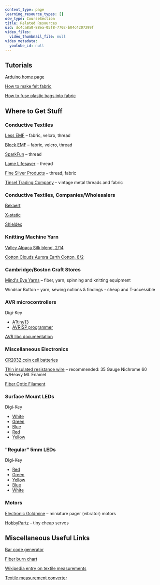 ```yaml
---
content_type: page
learning_resource_types: []
ocw_type: CourseSection
title: Related Resources
uid: dc4ca8a0-88ea-05f8-7702-b04c4207299f
video_files:
  video_thumbnail_file: null
video_metadata:
  youtube_id: null
---
```


Tutorials
---------

[Arduino home page](http://arduino.cc/)

[How to make felt fabric](https://www.allfiberarts.com/topics/felting)

[How to fuse plastic bags into fabric](http://www.instructables.com/id/Fusing-Plastic-Bags-the-eclipse-way/)

Where to Get Stuff
------------------

### Conductive Textiles

[Less EMF](http://www.lessemf.com/fabric.html) – fabric, velcro, thread

[Block EMF](http://www.blockemf.com/) – fabric, velcro, thread

[SparkFun](http://www.sparkfun.com/commerce/categories.php?c=135) – thread

[Lame Lifesaver](http://members.shaw.ca/ubik/thread/order.html) – thread

[Fine Silver Products](http://www.fine-silver-productsnet.com/) – thread, fabric

[Tinsel Trading Company](http://www.tinseltrading.com/index.php?splashed=1) – vintage metal threads and fabric

### Conductive Textiles, Companies/Wholesalers

[Bekaert](http://www.bekaert.com/)

[X-static](http://www.x-staticfiber.com/)

[Shieldex](http://www.shieldextrading.net/)

### Knitting Machine Yarn

[Valley Alpaca Silk blend, 2/14](http://www.yarn.com/webs-knitting-crochet-yarns-valley-yarns/webs-knitting-yarns-valley-yarns-214-alpaca-silk/)

[Cotton Clouds Aurora Earth Cotton, 8/2](http://www.cottonclouds.com/shopping/yarn_info.asp?id=3&tab=cone&cat=&color=)

### Cambridge/Boston Craft Stores

[Mind's Eye Yarns](http://www.mindseyeyarns.com/) – fiber, yarn, spinning and knitting equipment

Windsor Button – yarn, sewing notions & findings - cheap and T-accessible

### AVR microcontrollers

Digi-Key

*   [ATtiny13](http://search.digikey.com/scripts/DkSearch/dksus.dll?Detail&name=ATTINY13V-10PU-ND)
*   [AVRISP programmer](http://search.digikey.com/scripts/DkSearch/dksus.dll?Cat=2621880&k=avrisp)

[AVR libc documentation](http://www.nongnu.org/avr-libc/user-manual/index.html)

### Miscellaneous Electronics

[CR2032 coin cell batteries](http://search.digikey.com/scripts/DkSearch/dksus.dll?Detail&name=P189-ND)

[Thin insulated resistance wire](http://www.ec-securehost.com/PelicanWireCo.Inc./Insulated_Resistance_Wire.html) – recommended: 35 Gauge Nichrome 60 w/Heavy ML Enamel

[Fiber Optic Filament](https://thefiberopticstore.com/)

### Surface Mount LEDs

Digi-Key

*   [White](http://search.digikey.com/scripts/DkSearch/dksus.dll?Detail&name=160-1737-1-ND)
*   [Green](http://search.digikey.com/scripts/DkSearch/dksus.dll?Detail&name=754-1136-1-ND)
*   [Blue](http://search.digikey.com/scripts/DkSearch/dksus.dll?Detail&name=754-1439-1-ND)
*   [Red](http://search.digikey.com/scripts/DkSearch/dksus.dll?Detail&name=754-1173-1-ND)
*   [Yellow](http://search.digikey.com/scripts/DkSearch/dksus.dll?Detail&name=754-1144-1-ND)

### "Regular" 5mm LEDs

Digi-Key

*   [Red](http://search.digikey.com/scripts/DkSearch/dksus.dll?Detail&name=160-1127-ND)
*   [Green](http://search.digikey.com/scripts/DkSearch/dksus.dll?Detail&name=160-1131-ND)
*   [Yellow](http://search.digikey.com/scripts/DkSearch/dksus.dll?Detail&name=160-1133-ND)
*   [Blue](http://search.digikey.com/scripts/DkSearch/dksus.dll?Detail&name=C566C-BFS-CS0W0451-ND)
*   [White](http://search.digikey.com/scripts/DkSearch/dksus.dll?Detail&name=160-1772-ND)

### Motors

[Electronic Goldmine](http://www.goldmine-elec-products.com/products.asp?dept=1107) – miniature pager (vibrator) motors

[HobbyPartz](http://www.hobbypartz.com/kahaoubrmo11.html) – tiny cheap servos

Miscellaneous Useful Links
--------------------------

[Bar code generator](http://qrcode.kaywa.com)

[Fiber burn chart](http://www.ditzyprints.com/dpburnchart.html)

[Wikipedia entry on textile measurements](http://en.wikipedia.org/wiki/Units_of_textile_measurement)

[Textile measurement converter](http://www.creativeknittingmagazine.com/yarn_calculator.php
)
